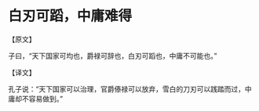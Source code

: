 # 白刃可蹈，中庸难得

【原文】 

子曰，“天下国家可均也，爵禄可辞也，白刃可蹈也，中庸不可能也。” 

【译文】 

孔子说：“天下国家可以治理，官爵傣禄可以放弃，雪白的刀刃可以践踏而过，中庸却不容易做到。”
 